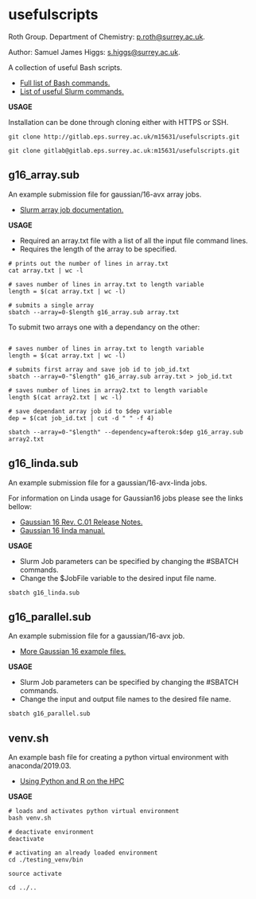 # usefulscripts

Roth Group. Department of Chemistry: p.roth@surrey.ac.uk.

Author: Samuel James Higgs: s.higgs@surrey.ac.uk.

A collection of useful Bash scripts. 

- [Full list of Bash commands.](https://ss64.com/bash/)
- [List of useful Slurm commands.](https://bookstack.surrey.ac.uk/books/high-performance-computing-%28hpc%29/page/useful-slurm-commands)

__USAGE__

Installation can be done through cloning either with HTTPS or SSH. 

``` shell
git clone http://gitlab.eps.surrey.ac.uk/m15631/usefulscripts.git
```

``` shell
git clone gitlab@gitlab.eps.surrey.ac.uk:m15631/usefulscripts.git
```

## g16_array.sub

An example submission file for gaussian/16-avx array jobs.

- [Slurm array job documentation.](https://slurm.schedmd.com/job_array.html)

__USAGE__
* Required an array.txt file with a list of all the input file command lines.  
* Requires the length of the array to be specified.

```shell
# prints out the number of lines in array.txt
cat array.txt | wc -l

# saves number of lines in array.txt to length variable
length = $(cat array.txt | wc -l)

# submits a single array
sbatch --array=0-$length g16_array.sub array.txt
```

To submit two arrays one with a dependancy on the other:

```shell

# saves number of lines in array.txt to length variable
length = $(cat array.txt | wc -l)

# submits first array and save job id to job_id.txt
sbatch --array=0-"$length" g16_array.sub array.txt > job_id.txt

# saves number of lines in array2.txt to length variable
length $(cat array2.txt | wc -l)

# save dependant array job id to $dep variable
dep = $(cat job_id.txt | cut -d " " -f 4)

sbatch --array=0-"$length" --dependency=afterok:$dep g16_array.sub array2.txt

```

## g16_linda.sub

An example submission file for a gaussian/16-avx-linda jobs.

For information on Linda usage for Gaussian16 jobs please see the links bellow: 


- [Gaussian 16 Rev. C.01 Release Notes.](https://gaussian.com/relnotes/)
- [Gaussian 16 linda manual.](https://gaussian.com/g16/lindamanual.pdf.gz)

__USAGE__
* Slurm Job parameters can be specified by changing the #SBATCH commands.
* Change the $JobFile variable to the desired input file name.  

```shell
sbatch g16_linda.sub
```

## g16_parallel.sub

An example submission file for a gaussian/16-avx job.

- [More Gaussian 16 example files.](https://gitlab.eps.surrey.ac.uk/rcs/eureka-examples/-/tree/master/gaussian/gaussian16)

__USAGE__
* Slurm Job parameters can be specified by changing the #SBATCH commands.
* Change the input and output file names to the desired file name.

```shell
sbatch g16_parallel.sub
```

## venv.sh

An example bash file for creating a python virtual environment with anaconda/2019.03.

- [Using Python and R on the HPC](https://bookstack.surrey.ac.uk/books/high-performance-computing-%28hpc%29/page/using-python-and-r-on-hpc)

__USAGE__

```shell
# loads and activates python virtual environment
bash venv.sh

# deactivate environment
deactivate

# activating an already loaded environment 
cd ./testing_venv/bin

source activate

cd ../..
```
